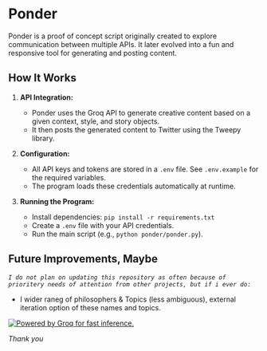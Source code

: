 # Ponder

Ponder is a proof of concept script originally created to explore communication between multiple APIs. It later evolved into a fun and responsive tool for generating and posting content.

## How It Works

1. **API Integration:**
   - Ponder uses the Groq API to generate creative content based on a given context, style, and story objects.
   - It then posts the generated content to Twitter using the Tweepy library.

2. **Configuration:**
   - All API keys and tokens are stored in a `.env` file. See `.env.example` for the required variables.
   - The program loads these credentials automatically at runtime.

3. **Running the Program:**
   - Install dependencies: `pip install -r requirements.txt`
   - Create a `.env` file with your API credentials.
   - Run the main script (e.g., `python ponder/ponder.py`).

## Future Improvements, Maybe

*`I do not plan on updating this repository as often because of prioritery needs of attention from other projects, but if i ever do:`*

- I wider raneg of philosophers & Topics (less ambiguous), external iteration   option of these names and topics.

<a href="https://groq.com" target="_blank" rel="noopener noreferrer">
  <img
    src="https://console.groq.com/powered-by-groq.svg"
    alt="Powered by Groq for fast inference."
  />
</a>

*Thank you*